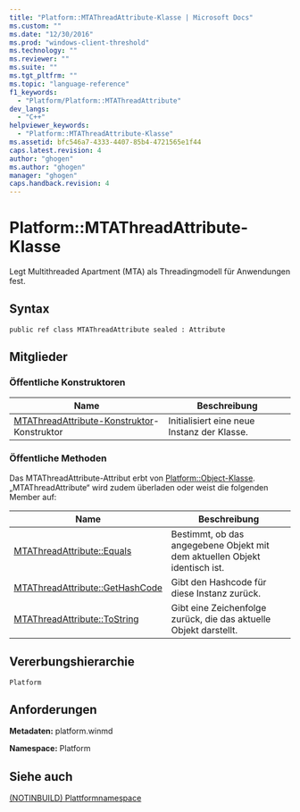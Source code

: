 ```yaml
---
title: "Platform::MTAThreadAttribute-Klasse | Microsoft Docs"
ms.custom: ""
ms.date: "12/30/2016"
ms.prod: "windows-client-threshold"
ms.technology: ""
ms.reviewer: ""
ms.suite: ""
ms.tgt_pltfrm: ""
ms.topic: "language-reference"
f1_keywords: 
  - "Platform/Platform::MTAThreadAttribute"
dev_langs: 
  - "C++"
helpviewer_keywords: 
  - "Platform::MTAThreadAttribute-Klasse"
ms.assetid: bfc546a7-4333-4407-85b4-4721565e1f44
caps.latest.revision: 4
author: "ghogen"
ms.author: "ghogen"
manager: "ghogen"
caps.handback.revision: 4
---
```

# Platform::MTAThreadAttribute-Klasse
Legt Multithreaded Apartment \(MTA\) als Threadingmodell für Anwendungen fest.  
  
## Syntax  
  
```  
public ref class MTAThreadAttribute sealed : Attribute  
```  
  
## Mitglieder  
  
### Öffentliche Konstruktoren  
  
|Name|Beschreibung|  
|----------|------------------|  
|[MTAThreadAttribute\-Konstruktor](../cppcx/mtathreadattribute-constructor-1.md)\-Konstruktor|Initialisiert eine neue Instanz der Klasse.|  
  
### Öffentliche Methoden  
 Das MTAThreadAttribute\-Attribut erbt von [Platform::Object\-Klasse](../cppcx/platform-object-class.md). „MTAThreadAttribute“ wird zudem überladen oder weist die folgenden Member auf:  
  
|Name|Beschreibung|  
|----------|------------------|  
|[MTAThreadAttribute::Equals](../cppcx/mtathreadattribute-equals.md)|Bestimmt, ob das angegebene Objekt mit dem aktuellen Objekt identisch ist.|  
|[MTAThreadAttribute::GetHashCode](../cppcx/mtathreadattribute-gethashcode.md)|Gibt den Hashcode für diese Instanz zurück.|  
|[MTAThreadAttribute::ToString](../cppcx/mtathreadattribute-tostring.md)|Gibt eine Zeichenfolge zurück, die das aktuelle Objekt darstellt.|  
  
## Vererbungshierarchie  
 `Platform`  
  
## Anforderungen  
 **Metadaten:** platform.winmd  
  
 **Namespace:** Platform  
  
## Siehe auch  
 [\(NOTINBUILD\) Plattformnamespace](http://msdn.microsoft.com/de-de/f3ce3eab-028c-4204-ba9f-9ab8af17c8c4)
